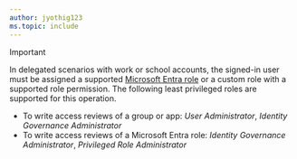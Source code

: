 ```yaml
---
author: jyothig123
ms.topic: include
---
```


> [!IMPORTANT]
> In delegated scenarios with work or school accounts, the signed-in user must be assigned a supported [Microsoft Entra role](/entra/identity/role-based-access-control/permissions-reference?toc=%2Fgraph%2Ftoc.json) or a custom role with a supported role permission. The following least privileged roles are supported for this operation.
> - To write access reviews of a group or app: *User Administrator*, *Identity Governance Administrator*
> - To write access reviews of a Microsoft Entra role: *Identity Governance Administrator*, *Privileged Role Administrator*
